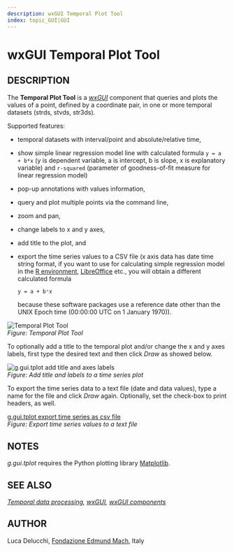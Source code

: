 ```yaml
---
description: wxGUI Temporal Plot Tool
index: topic_GUI|GUI
---
```


# wxGUI Temporal Plot Tool

## DESCRIPTION

The **Temporal Plot Tool** is a *[wxGUI](wxGUI.md)* component that
queries and plots the values of a point, defined by a coordinate pair,
in one or more temporal datasets (strds, stvds, str3ds).

Supported features:

- temporal datasets with interval/point and absolute/relative time,

- show simple linear regression model line with calculated formula
  `y = a + b*x` (y is dependent variable, a is intercept, b is slope,
  x is explanatory variable) and `r-squared` (parameter of goodness-of-fit
  measure for linear regression model)

- pop-up annotations with values information,

- query and plot multiple points via the command line,

- zoom and pan,

- change labels to x and y axes,

- add title to the plot, and

- export the time series values to a CSV file (x axis data has date time
  string format, if you want to use for calculating simple regression
  model in the [R environment](https://www.r-project.org/),
  [LibreOffice](https://www.libreoffice.org/) etc., you will obtain a
  different calculated formula

  ```sh
  y = a + b*x
  ```

  because these software packages use a reference date other than the
  UNIX Epoch time (00:00:00 UTC on 1 January 1970)).

![Temporal Plot Tool](tplot.png)\
*Figure: Temporal Plot Tool*

To optionally add a title to the temporal plot and/or change the x and y
axes labels, first type the desired text and then click *Draw* as showed
below.

![g.gui.tplot add title and axes labels](g_gui_tplot_labels.png)\
*Figure: Add title and labels to a time series plot*

To export the time series data to a text file (date and data values),
type a name for the file and click *Draw* again. Optionally, set the
check-box to print headers, as well.

[g.gui.tplot export time series as csv file](g_gui_tplot_export_csv.png)\
*Figure: Export time series values to a text file*

## NOTES

*g.gui.tplot* requires the Python plotting library
[Matplotlib](https://matplotlib.org/).

## SEE ALSO

*[Temporal data processing](temporal.md), [wxGUI](wxGUI.md), [wxGUI
components](wxGUI.components.md)*

## AUTHOR

Luca Delucchi, [Fondazione Edmund Mach](http://www.gis.cri.fmach.it),
Italy
